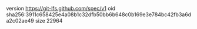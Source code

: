 version https://git-lfs.github.com/spec/v1
oid sha256:3911c658425e4a08b1c32dfb50bb6b648c0b169e3e784bc42fb3a6da2c02ae49
size 22964
